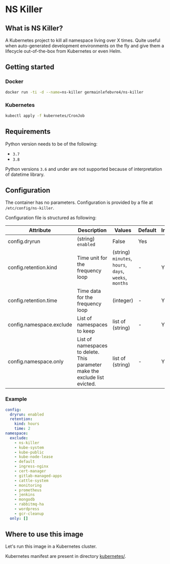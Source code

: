 # NS Killer

## What is NS Killer?
A Kubernetes project to kill all namespace living over X times. Quite useful when auto-generated development environments on the fly and give them a lifecycle out-of-the-box from Kubernetes or even Helm.

## Getting started
### Docker
```bash
docker run -ti -d --name=ns-killer germainlefebvre4/ns-killer
```

### Kubernetes
```bash
kubectl apply -f kubernetes/CronJob
```

## Requirements
Python version needs to be of the following:
* `3.7`
* `3.8`

Python versions `3.6` and under are not supported because of interpretation of datetime library.

## Configuration
The container has no parameters. Configuration is provided by a file at `/etc/config/ns-killer`.

Configuration file is structured as following:

| Attribute | Description | Values | Default | Implemented? |
|---|---|---|---|---|
| config.dryrun | (string) `enabled` | False | Yes |
| config.retention.kind | Time unit for the frequency loop | (string) `minutes`, `hours`, `days`, `weeks`, `months` | - | Yes |
| config.retention.time | Time data for the frequency loop | (integer) | - | Yes |
| config.namespace.exclude | List of namespaces to keep | list of (string) | - | Yes |
| config.namespace.only | List of namespaces to delete. This parameter make the exclude list evicted. | list of (string) | - | Yes |

### Example
```yaml
config:
  dryrun: enabled
  retention:
    kind: hours
    time: 2
namespace:
  exclude:
    - ns-killer
    - kube-system
    - kube-public
    - kube-node-lease
    - default
    - ingress-nginx
    - cert-manager
    - gitlab-managed-apps
    - cattle-system
    - monitoring
    - prometheus
    - jenkins
    - mongodb
    - rabbitmq-ha
    - wordpress
    - gcr-cleanup
  only: []
```

## Where to use this image
Let's run this image in a Kubernetes cluster.

Kubernetes manifest are present in directory [kubernetes/](kubernetes).
